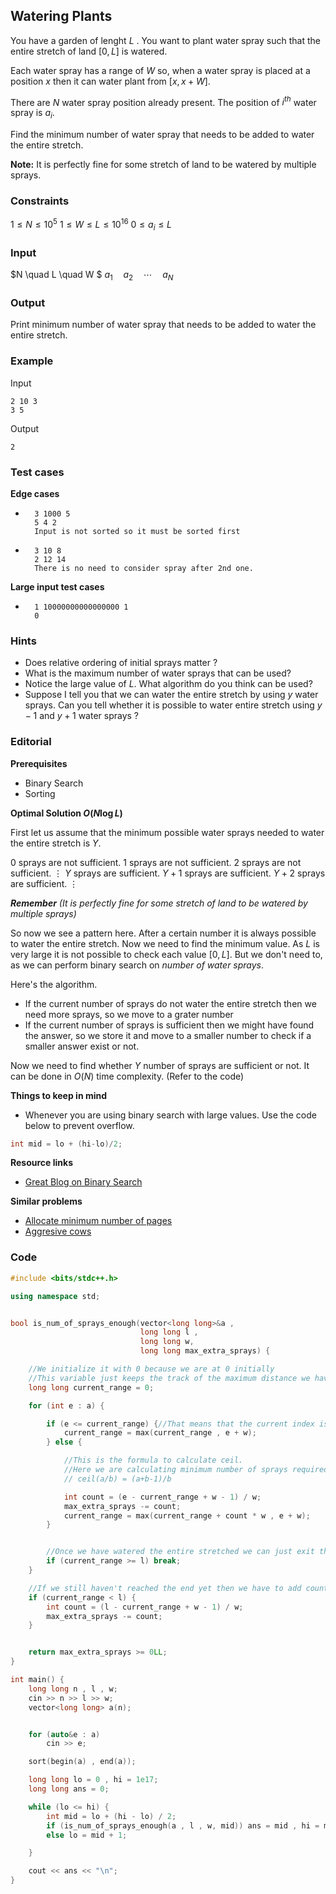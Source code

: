 ## Watering Plants

You have a garden of lenght $L$ . You want to plant water spray such that the entire stretch of land $[0,L]$ is watered.

Each water spray has a range of $W$ so, when a water spray is placed at a position $x$ then it can water plant from $[x,x+W]$.

There are $N$ water spray position already present. The position of $i^{th}$ water spray is $a_{i}$.

Find the minimum number of water spray that needs to be added to water the entire stretch.

**Note:** It is perfectly fine for some stretch of land to be watered by multiple sprays.

### Constraints

$1 \leq N \leq 10^{5}$
$1 \leq W \leq L \leq 10^{16}$
$0 \leq a_i \leq L$

### Input

$N \quad L \quad W $
$a_1 \quad a_2 \quad \cdots \quad a_N$

### Output

Print minimum number of water spray that needs to be added to water the entire stretch.

### Example

Input

```
2 10 3
3 5
```

Output

```
2
```

### Test cases

**Edge cases**

- ```
    3 1000 5
    5 4 2
    Input is not sorted so it must be sorted first
  ```

- ```
    3 10 8
    2 12 14
    There is no need to consider spray after 2nd one.
  ```

**Large input test cases**

- ```
    1 10000000000000000 1
    0
  ```

### Hints

- Does relative ordering of initial sprays matter ?
- What is the maximum number of water sprays that can be used?
- Notice the large value of $L$. What algorithm do you think can be used?
- Suppose I tell you that we can water the entire stretch by using $y$ water sprays. Can you tell whether it is possible to water entire stretch using $y-1$ and $y+1$ water sprays ?

### Editorial

**Prerequisites**

- Binary Search
- Sorting

**Optimal Solution $O(N \log{L})$**

First let us assume that the minimum possible water sprays needed to water the entire stretch is $Y$.

$0$ sprays are not sufficient.
$1$ sprays are not sufficient.
$2$ sprays are not sufficient.
$\vdots$
$Y$ sprays are sufficient.
$Y+1$ sprays are sufficient.
$Y+2$ sprays are sufficient.
$\vdots$

_**Remember** (It is perfectly fine for some stretch of land to be watered by multiple sprays)_

So now we see a pattern here. After a certain number it is always possible to water the entire stretch. Now we need to find the minimum value. As ${L}$ is very large it is not possible to check each value $[0,L]$. But we don't need to, as we can perform binary search on _number of water sprays_.

Here's the algorithm.

- If the current number of sprays do not water the entire stretch then we need more sprays, so we move to a grater number
- If the current number of sprays is sufficient then we might have found the answer, so we store it and move to a smaller number to check if a smaller answer exist or not.

Now we need to find whether $Y$ number of sprays are sufficient or not. It can be done in $O(N)$ time complexity. (Refer to the code)

**Things to keep in mind**

- Whenever you are using binary search with large values. Use the code below to prevent overflow.

```cpp
int mid = lo + (hi-lo)/2;
```

**Resource links**

- [Great Blog on Binary Search](https://www.topcoder.com/thrive/articles/Binary%20Search)

**Similar problems**

- [Allocate minimum number of pages](https://www.interviewbit.com/problems/allocate-books/)
- [Aggresive cows](https://www.spoj.com/problems/AGGRCOW/)

### Code

```cpp
#include <bits/stdc++.h>

using namespace std;


bool is_num_of_sprays_enough(vector<long long>&a ,
                             long long l ,
                             long long w,
                             long long max_extra_sprays) {

	//We initialize it with 0 because we are at 0 initially
	//This variable just keeps the track of the maximum distance we have watered.
	long long current_range = 0;

	for (int e : a) {

		if (e <= current_range) {//That means that the current index is covered so we dont need extra sprays here
			current_range = max(current_range , e + w);
		} else {

			//This is the formula to calculate ceil.
			//Here we are calculating minimum number of sprays required to reach till the current index
			// ceil(a/b) = (a+b-1)/b

			int count = (e - current_range + w - 1) / w;
			max_extra_sprays -= count;
			current_range = max(current_range + count * w , e + w);
		}


		//Once we have watered the entire stretched we can just exit the loop
		if (current_range >= l) break;
	}

	//If we still haven't reached the end yet then we have to add count
	if (current_range < l) {
		int count = (l - current_range + w - 1) / w;
		max_extra_sprays -= count;
	}


	return max_extra_sprays >= 0LL;
}

int main() {
	long long n , l , w;
	cin >> n >> l >> w;
	vector<long long> a(n);


	for (auto&e : a)
		cin >> e;

	sort(begin(a) , end(a));

	long long lo = 0 , hi = 1e17;
	long long ans = 0;

	while (lo <= hi) {
		int mid = lo + (hi - lo) / 2;
		if (is_num_of_sprays_enough(a , l , w, mid)) ans = mid , hi = mid - 1;
		else lo = mid + 1;

	}

	cout << ans << "\n";
}
```
